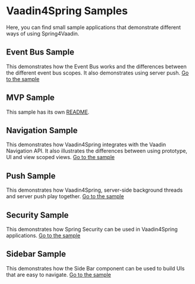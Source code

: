 Vaadin4Spring Samples
=====================

Here, you can find small sample applications that demonstrate different ways of using Spring4Vaadin.

## Event Bus Sample ##

This demonstrates how the Event Bus works and the differences between the different event bus scopes. It also demonstrates
using server push. [Go to the sample](eventbus-sample)

## MVP Sample ##

This sample has its own [README](mvp-sample/README.md).

## Navigation Sample ##

This demonstrates how Vaadin4Spring integrates with the Vaadin Navigation API. It also illustrates the differences between using prototype, UI and view scoped views. [Go to the sample](navigation-sample)

## Push Sample ##

This demonstrates how Vaadin4Spring, server-side background threads and server push play together. [Go to the sample](push-sample)

## Security Sample ##

This demonstrates how Spring Security can be used in Vaadin4Spring applications. [Go to the sample](push-sample)

## Sidebar Sample ##

This demonstrates how the Side Bar component can be used to build UIs that are easy to navigate. [Go to the sample](sidebar-sample)
